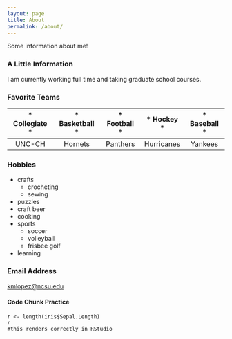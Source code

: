 ```yaml
---
layout: page
title: About
permalink: /about/
---
```


Some information about me!

### A Little Information

I am currently working full time and taking graduate school courses.

### Favorite Teams
  
| * **Collegiate** * | * **Basketball** * | * **Football** *   | * **Hockey** *     | * **Baseball** *   |  
|       :---:        |       :---:        |       :---:        |       :---:        |       :---:        |  
| UNC-CH             | Hornets            | Panthers           | Hurricanes         | Yankees            |  

### Hobbies
* crafts
    + crocheting
    + sewing
* puzzles
* craft beer
* cooking
* sports
    + soccer
    + volleyball
    + frisbee golf
* learning

### Email Address

[kmlopez@ncsu.edu](mailto:kmlopez@ncsu.edu)

#### Code Chunk Practice
```{r iris}  
r <- length(iris$Sepal.Length)  
r  
#this renders correctly in RStudio
```
